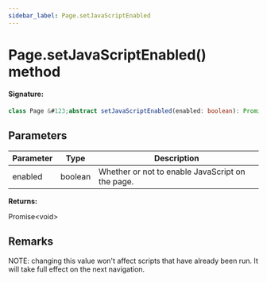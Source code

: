 ```yaml
---
sidebar_label: Page.setJavaScriptEnabled
---
```


# Page.setJavaScriptEnabled() method

#### Signature:

```typescript
class Page &#123;abstract setJavaScriptEnabled(enabled: boolean): Promise<void>;&#125;
```

## Parameters

| Parameter | Type    | Description                                      |
| --------- | ------- | ------------------------------------------------ |
| enabled   | boolean | Whether or not to enable JavaScript on the page. |

**Returns:**

Promise&lt;void&gt;

## Remarks

NOTE: changing this value won't affect scripts that have already been run. It will take full effect on the next navigation.
